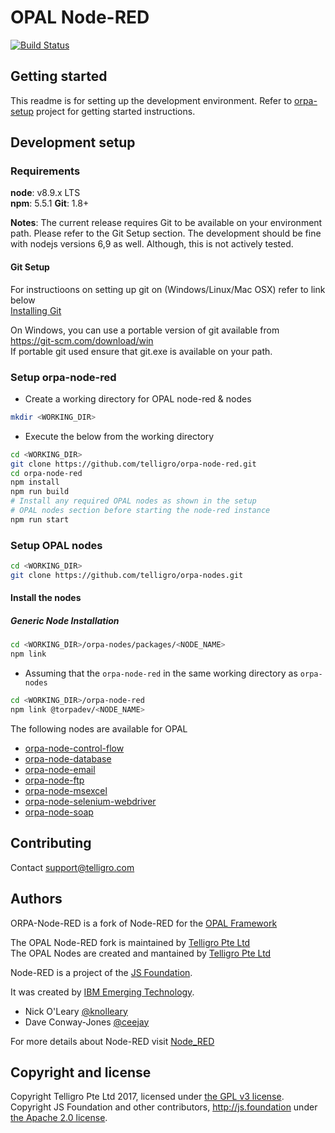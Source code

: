 # OPAL Node-RED

[![Build Status](https://travis-ci.org/telligro/orpa-node-red.svg?branch=master)](https://travis-ci.org/telligro/orpa-node-red)

## Getting started
This readme is for setting up the development environment.
Refer to  [orpa-setup](https://github.com/telligro/orpa-setup) project for getting started instructions.

## Development setup

### Requirements
**node**: v8.9.x LTS  
**npm**: 5.5.1
**Git**: 1.8+

**Notes**: 
The current release requires Git to be available on your environment path. Please refer to the Git Setup section.
The development should be fine with nodejs versions 6,9 as well. Although, this is not actively tested.
#### Git Setup

For instructioons on setting up git on (Windows/Linux/Mac OSX) refer to link below    
[Installing Git](https://git-scm.com/book/en/v2/Getting-Started-Installing-Git)

On Windows, you can use a portable version of git available from
https://git-scm.com/download/win  
If portable git used ensure that git.exe is available on your path.

### Setup orpa-node-red
* Create a working directory for OPAL node-red & nodes
```sh
mkdir <WORKING_DIR>
```
* Execute the below from the working directory
```sh
cd <WORKING_DIR>
git clone https://github.com/telligro/orpa-node-red.git
cd orpa-node-red
npm install
npm run build
# Install any required OPAL nodes as shown in the setup  
# OPAL nodes section before starting the node-red instance
npm run start
```
### Setup OPAL nodes
```sh
cd <WORKING_DIR>
git clone https://github.com/telligro/orpa-nodes.git
```
#### Install the nodes
##### Generic Node Installation
```sh
cd <WORKING_DIR>/orpa-nodes/packages/<NODE_NAME>
npm link
```
* Assuming that the `orpa-node-red` in the same working directory as `orpa-nodes`
```sh
cd <WORKING_DIR>/orpa-node-red
npm link @torpadev/<NODE_NAME>
```
The following nodes are available for OPAL
* [orpa-node-control-flow](https://github.com/telligro/orpa-nodes/tree/master/packages/orpa-node-control-flow)
* [orpa-node-database](https://github.com/telligro/orpa-nodes/tree/master/packages/orpa-node-database)
* [orpa-node-email](https://github.com/telligro/orpa-nodes/tree/master/packages/orpa-node-email)
* [orpa-node-ftp](https://github.com/telligro/orpa-nodes/tree/master/packages/orpa-node-ftp)
* [orpa-node-msexcel](https://github.com/telligro/orpa-nodes/tree/master/packages/orpa-node-msexcel)
* [orpa-node-selenium-webdriver](https://github.com/telligro/orpa-nodes/tree/master/packages/orpa-node-control-flow)
* [orpa-node-soap](https://github.com/telligro/orpa-nodes/tree/master/packages/orpa-node-control-flow)
## Contributing
Contact support@telligro.com
## Authors

ORPA-Node-RED is a fork of Node-RED for the [OPAL Framework](https://www.telligro.com)

The OPAL Node-RED fork is maintained by [Telligro Pte Ltd](https://www.telligro.com)  
The OPAL Nodes are created and mantained by [Telligro Pte Ltd](https://www.telligro.com)

Node-RED is a project of the [JS Foundation](http://js.foundation).

It was created by [IBM Emerging Technology](https://www.ibm.com/blogs/emerging-technology/).

* Nick O'Leary [@knolleary](http://twitter.com/knolleary)
* Dave Conway-Jones [@ceejay](http://twitter.com/ceejay)

For more details about Node-RED visit [Node_RED](https://www.nodered.org)


## Copyright and license

Copyright Telligro Pte Ltd 2017, licensed under [the GPL v3 license](LICENSE).  
Copyright JS Foundation and other contributors, http://js.foundation under [the Apache 2.0 license](APACHEv2-LICENSE).
